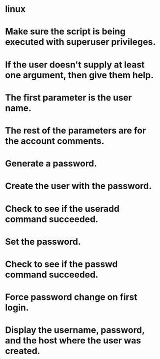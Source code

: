 # linux
# Make sure the script is being executed with superuser privileges.
# If the user doesn't supply at least one argument, then give them help.
# The first parameter is the user name.
# The rest of the parameters are for the account comments.
# Generate a password.
# Create the user with the password.
# Check to see if the useradd command succeeded.
# Set the password.
# Check to see if the passwd command succeeded.
# Force password change on first login.
# Display the username, password, and the host where the user was created.
